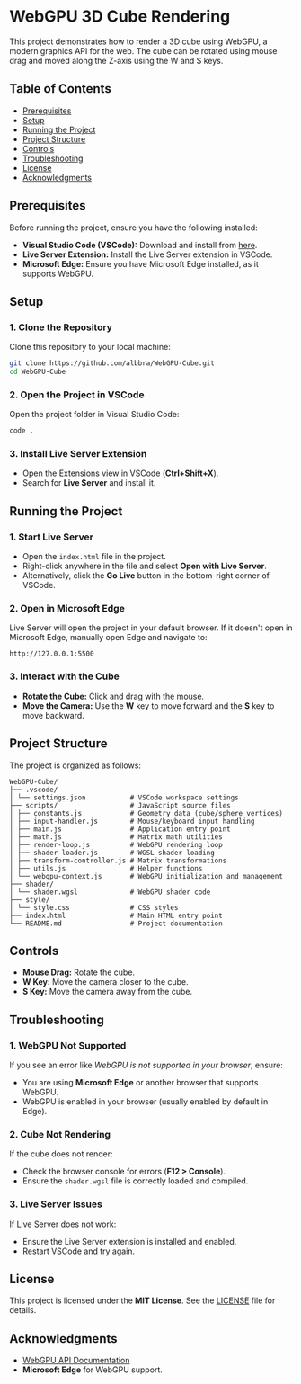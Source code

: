 # WebGPU 3D Cube Rendering

This project demonstrates how to render a 3D cube using WebGPU, a modern graphics API for the web. The cube can be rotated using mouse drag and moved along the Z-axis using the W and S keys.

## Table of Contents

- [Prerequisites](#prerequisites)
- [Setup](#setup)
- [Running the Project](#running-the-project)
- [Project Structure](#project-structure)
- [Controls](#controls)
- [Troubleshooting](#troubleshooting)
- [License](#license)
- [Acknowledgments](#acknowledgments)

## Prerequisites

Before running the project, ensure you have the following installed:

- **Visual Studio Code (VSCode):** Download and install from [here](https://code.visualstudio.com/).
- **Live Server Extension:** Install the Live Server extension in VSCode.
- **Microsoft Edge:** Ensure you have Microsoft Edge installed, as it supports WebGPU.

## Setup

### 1. Clone the Repository

Clone this repository to your local machine:

```bash
git clone https://github.com/albbra/WebGPU-Cube.git
cd WebGPU-Cube
```

### 2. Open the Project in VSCode

Open the project folder in Visual Studio Code:

```bash
code .
```

### 3. Install Live Server Extension

- Open the Extensions view in VSCode (**Ctrl+Shift+X**).
- Search for **Live Server** and install it.

## Running the Project

### 1. Start Live Server

- Open the `index.html` file in the project.
- Right-click anywhere in the file and select **Open with Live Server**.
- Alternatively, click the **Go Live** button in the bottom-right corner of VSCode.

### 2. Open in Microsoft Edge

Live Server will open the project in your default browser. If it doesn't open in Microsoft Edge, manually open Edge and navigate to:

```
http://127.0.0.1:5500
```

### 3. Interact with the Cube

- **Rotate the Cube:** Click and drag with the mouse.
- **Move the Camera:** Use the **W** key to move forward and the **S** key to move backward.

## Project Structure

The project is organized as follows:

```
WebGPU-Cube/
├── .vscode/
│ └── settings.json           # VSCode workspace settings
├── scripts/                  # JavaScript source files
│ ├── constants.js            # Geometry data (cube/sphere vertices)
│ ├── input-handler.js        # Mouse/keyboard input handling
│ ├── main.js                 # Application entry point
│ ├── math.js                 # Matrix math utilities
│ ├── render-loop.js          # WebGPU rendering loop
│ ├── shader-loader.js        # WGSL shader loading
│ ├── transform-controller.js # Matrix transformations
│ ├── utils.js                # Helper functions
│ └── webgpu-context.js       # WebGPU initialization and management
├── shader/
│ └── shader.wgsl             # WebGPU shader code
├── style/
│ └── style.css               # CSS styles
├── index.html                # Main HTML entry point
└── README.md                 # Project documentation
```

## Controls

- **Mouse Drag:** Rotate the cube.
- **W Key:** Move the camera closer to the cube.
- **S Key:** Move the camera away from the cube.

## Troubleshooting

### 1. WebGPU Not Supported

If you see an error like *WebGPU is not supported in your browser*, ensure:

- You are using **Microsoft Edge** or another browser that supports WebGPU.
- WebGPU is enabled in your browser (usually enabled by default in Edge).

### 2. Cube Not Rendering

If the cube does not render:

- Check the browser console for errors (**F12 > Console**).
- Ensure the `shader.wgsl` file is correctly loaded and compiled.

### 3. Live Server Issues

If Live Server does not work:

- Ensure the Live Server extension is installed and enabled.
- Restart VSCode and try again.

## License

This project is licensed under the **MIT License**. See the [LICENSE](LICENSE) file for details.

## Acknowledgments

- [WebGPU API Documentation](https://gpuweb.github.io/gpuweb/)
- **Microsoft Edge** for WebGPU support.
